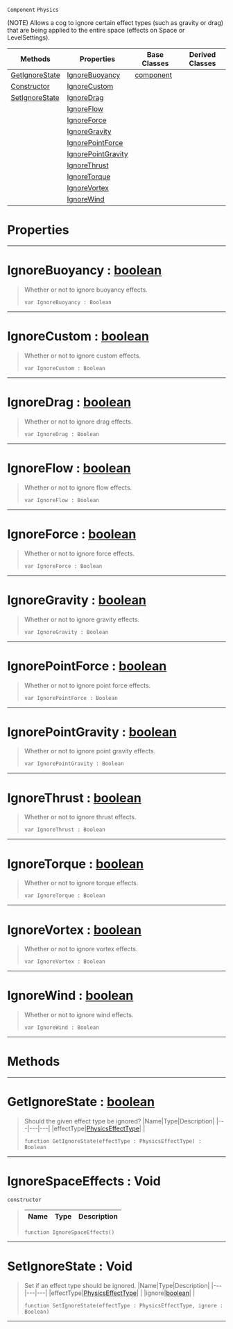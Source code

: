  `Component` `Physics`



(NOTE) Allows a cog to ignore certain effect types (such as gravity or drag) that are being applied to the entire space (effects on Space or LevelSettings).

|Methods|Properties|Base Classes|Derived Classes|
|---|---|---|---|
|[ GetIgnoreState](https://github.com/dragonCASTjosh/PlasmaDocs/blob/master/code_reference/class_reference/ignorespaceeffects.markdown#getignorestate-plasma-engi)|[ IgnoreBuoyancy](https://github.com/dragonCASTjosh/PlasmaDocs/blob/master/code_reference/class_reference/ignorespaceeffects.markdown#ignorebuoyancy-plasma-engi)|[component](https://github.com/dragonCASTjosh/PlasmaDocs/blob/master/code_reference/class_reference/component.markdown)| |
|[ Constructor](https://github.com/dragonCASTjosh/PlasmaDocs/blob/master/code_reference/class_reference/ignorespaceeffects.markdown#ignorespaceeffects-void)|[ IgnoreCustom](https://github.com/dragonCASTjosh/PlasmaDocs/blob/master/code_reference/class_reference/ignorespaceeffects.markdown#ignorecustom-plasma-engine)| | |
|[ SetIgnoreState](https://github.com/dragonCASTjosh/PlasmaDocs/blob/master/code_reference/class_reference/ignorespaceeffects.markdown#setignorestate-void)|[ IgnoreDrag](https://github.com/dragonCASTjosh/PlasmaDocs/blob/master/code_reference/class_reference/ignorespaceeffects.markdown#ignoredrag-plasma-engine-d)| | |
| |[ IgnoreFlow](https://github.com/dragonCASTjosh/PlasmaDocs/blob/master/code_reference/class_reference/ignorespaceeffects.markdown#ignoreflow-plasma-engine-d)| | |
| |[ IgnoreForce](https://github.com/dragonCASTjosh/PlasmaDocs/blob/master/code_reference/class_reference/ignorespaceeffects.markdown#ignoreforce-plasma-engine)| | |
| |[ IgnoreGravity](https://github.com/dragonCASTjosh/PlasmaDocs/blob/master/code_reference/class_reference/ignorespaceeffects.markdown#ignoregravity-plasma-engin)| | |
| |[ IgnorePointForce](https://github.com/dragonCASTjosh/PlasmaDocs/blob/master/code_reference/class_reference/ignorespaceeffects.markdown#ignorepointforce-plasma-en)| | |
| |[ IgnorePointGravity](https://github.com/dragonCASTjosh/PlasmaDocs/blob/master/code_reference/class_reference/ignorespaceeffects.markdown#ignorepointgravity-plasma)| | |
| |[ IgnoreThrust](https://github.com/dragonCASTjosh/PlasmaDocs/blob/master/code_reference/class_reference/ignorespaceeffects.markdown#ignorethrust-plasma-engine)| | |
| |[ IgnoreTorque](https://github.com/dragonCASTjosh/PlasmaDocs/blob/master/code_reference/class_reference/ignorespaceeffects.markdown#ignoretorque-plasma-engine)| | |
| |[ IgnoreVortex](https://github.com/dragonCASTjosh/PlasmaDocs/blob/master/code_reference/class_reference/ignorespaceeffects.markdown#ignorevortex-plasma-engine)| | |
| |[ IgnoreWind](https://github.com/dragonCASTjosh/PlasmaDocs/blob/master/code_reference/class_reference/ignorespaceeffects.markdown#ignorewind-plasma-engine-d)| | |


 #  Properties


---  
 #  IgnoreBuoyancy : [boolean](https://github.com/dragonCASTjosh/PlasmaDocs/blob/master/code_reference/lightning_base_types/boolean.markdown)

> Whether or not to ignore buoyancy effects.
> ``` lang=cpp, name=Lightning
> var IgnoreBuoyancy : Boolean


---  
 #  IgnoreCustom : [boolean](https://github.com/dragonCASTjosh/PlasmaDocs/blob/master/code_reference/lightning_base_types/boolean.markdown)

> Whether or not to ignore custom effects.
> ``` lang=cpp, name=Lightning
> var IgnoreCustom : Boolean


---  
 #  IgnoreDrag : [boolean](https://github.com/dragonCASTjosh/PlasmaDocs/blob/master/code_reference/lightning_base_types/boolean.markdown)

> Whether or not to ignore drag effects.
> ``` lang=cpp, name=Lightning
> var IgnoreDrag : Boolean


---  
 #  IgnoreFlow : [boolean](https://github.com/dragonCASTjosh/PlasmaDocs/blob/master/code_reference/lightning_base_types/boolean.markdown)

> Whether or not to ignore flow effects.
> ``` lang=cpp, name=Lightning
> var IgnoreFlow : Boolean


---  
 #  IgnoreForce : [boolean](https://github.com/dragonCASTjosh/PlasmaDocs/blob/master/code_reference/lightning_base_types/boolean.markdown)

> Whether or not to ignore force effects.
> ``` lang=cpp, name=Lightning
> var IgnoreForce : Boolean


---  
 #  IgnoreGravity : [boolean](https://github.com/dragonCASTjosh/PlasmaDocs/blob/master/code_reference/lightning_base_types/boolean.markdown)

> Whether or not to ignore gravity effects.
> ``` lang=cpp, name=Lightning
> var IgnoreGravity : Boolean


---  
 #  IgnorePointForce : [boolean](https://github.com/dragonCASTjosh/PlasmaDocs/blob/master/code_reference/lightning_base_types/boolean.markdown)

> Whether or not to ignore point force effects.
> ``` lang=cpp, name=Lightning
> var IgnorePointForce : Boolean


---  
 #  IgnorePointGravity : [boolean](https://github.com/dragonCASTjosh/PlasmaDocs/blob/master/code_reference/lightning_base_types/boolean.markdown)

> Whether or not to ignore point gravity effects.
> ``` lang=cpp, name=Lightning
> var IgnorePointGravity : Boolean


---  
 #  IgnoreThrust : [boolean](https://github.com/dragonCASTjosh/PlasmaDocs/blob/master/code_reference/lightning_base_types/boolean.markdown)

> Whether or not to ignore thrust effects.
> ``` lang=cpp, name=Lightning
> var IgnoreThrust : Boolean


---  
 #  IgnoreTorque : [boolean](https://github.com/dragonCASTjosh/PlasmaDocs/blob/master/code_reference/lightning_base_types/boolean.markdown)

> Whether or not to ignore torque effects.
> ``` lang=cpp, name=Lightning
> var IgnoreTorque : Boolean


---  
 #  IgnoreVortex : [boolean](https://github.com/dragonCASTjosh/PlasmaDocs/blob/master/code_reference/lightning_base_types/boolean.markdown)

> Whether or not to ignore vortex effects.
> ``` lang=cpp, name=Lightning
> var IgnoreVortex : Boolean


---  
 #  IgnoreWind : [boolean](https://github.com/dragonCASTjosh/PlasmaDocs/blob/master/code_reference/lightning_base_types/boolean.markdown)

> Whether or not to ignore wind effects.
> ``` lang=cpp, name=Lightning
> var IgnoreWind : Boolean


---  
 #  Methods


---  
 #  GetIgnoreState : [boolean](https://github.com/dragonCASTjosh/PlasmaDocs/blob/master/code_reference/lightning_base_types/boolean.markdown)

> Should the given effect type be ignored?
> |Name|Type|Description|
> |---|---|---|
> |effectType|[PhysicsEffectType](https://github.com/dragonCASTjosh/PlasmaDocs/blob/master/code_reference/enum_reference.markdown#physicseffecttype)| |
> ``` lang=cpp, name=Lightning
> function GetIgnoreState(effectType : PhysicsEffectType) : Boolean
> ``` 


---  
 #  IgnoreSpaceEffects : Void

 `constructor`

> 
> |Name|Type|Description|
> |---|---|---|
> ``` lang=cpp, name=Lightning
> function IgnoreSpaceEffects()
> ``` 


---  
 #  SetIgnoreState : Void

> Set if an effect type should be ignored.
> |Name|Type|Description|
> |---|---|---|
> |effectType|[PhysicsEffectType](https://github.com/dragonCASTjosh/PlasmaDocs/blob/master/code_reference/enum_reference.markdown#physicseffecttype)| |
> |ignore|[boolean](https://github.com/dragonCASTjosh/PlasmaDocs/blob/master/code_reference/lightning_base_types/boolean.markdown)| |
> ``` lang=cpp, name=Lightning
> function SetIgnoreState(effectType : PhysicsEffectType, ignore : Boolean)
> ``` 


---  
 

 